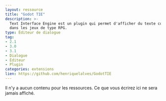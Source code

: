```yaml
---
layout: ressource
title: "Godot TIE"
description: >-
  Text Interface Engine est un plugin qui permet d'afficher du texte comme
  dans les jeux de type RPG.
type: Éditeur de dialogue
tag:
- 2.1
- 3.0
- 3.1
- Dialogue
- Éditeur
- Plugin
categories: extensions
lien: https://github.com/henriquelalves/GodotTIE
---
```


Il n'y a aucun contenu pour les ressources.
Ce que vous écrirez ici ne sera jamais affiché.
